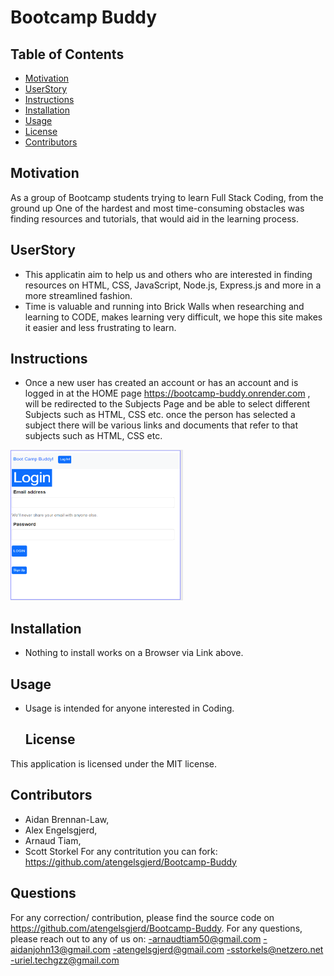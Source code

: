 # Bootcamp Buddy

## Table of Contents

- [Motivation](#motivation)
- [UserStory](#userStory)
- [Instructions](#instructions)
- [Installation](#installation)
- [Usage](#usage)
- [License](#license)
- [Contributors](#contributors)



## Motivation

As a group of Bootcamp students trying to learn Full Stack Coding, from the ground up
One of the hardest and most time-consuming obstacles was finding resources and tutorials, that would aid in the learning process.


## UserStory

- This applicatin aim to help us and others who are interested in finding resources on HTML, CSS, JavaScript, Node.js, Express.js and more in a more streamlined fashion. 
- Time is valuable and running into Brick Walls when researching and learning to CODE, makes learning very difficult, we hope this site makes it easier and less frustrating to learn. 

## Instructions

- Once a new user has created an account or has an account and is logged in at the HOME page  https://bootcamp-buddy.onrender.com , will be redirected to the Subjects Page and be able to select different Subjects such as HTML, CSS etc. once the person has selected a subject there will be various links and documents that refer to that subjects such as HTML, CSS etc.

![alt text](assets/images/image.png)


## Installation

* Nothing to install works on a Browser via Link above.

## Usage

* Usage is intended for anyone interested in Coding.

  ## License
This application is licensed under the MIT license.

## Contributors 

- Aidan Brennan-Law, 
- Alex Engelsgjerd, 
- Arnaud Tiam, 
- Scott Storkel
For any contritution you can fork: https://github.com/atengelsgjerd/Bootcamp-Buddy


## Questions
For any correction/ contribution, please find the source code on https://github.com/atengelsgjerd/Bootcamp-Buddy. 
For any questions, please reach out to any of us on:
-arnaudtiam50@gmail.com
-aidanjohn13@gmail.com
-atengelsgjerd@gmail.com
-sstorkels@netzero.net
-uriel.techgzz@gmail.com